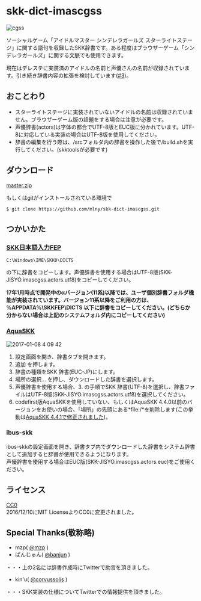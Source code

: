 # skk-dict-imascgss

![cgss](https://cloud.githubusercontent.com/assets/5173607/21075603/97e3999e-bf59-11e6-9db2-f3816c3b898f.png)

ソーシャルゲーム「アイドルマスター シンデレラガールズ スターライトステージ」に関する語句を収録したSKK辞書です。ある程度はブラウザーゲーム「シンデレラガールズ」に関する文脈でも使用できます。

現在はデレステに実装済のアイドルの名前と声優さんの名前が収録されています。引き続き辞書内容の拡張を検討しています([#3](https://github.com/mlny/skk-dict-imascgss/issues/3))。  

## おことわり
* スターライトステージに実装されていないアイドルの名前は収録されていません。ブラウザーゲーム版の話題をする場合は注意が必要です。
* 声優辞書(actors)は字体の都合でUTF-8版とEUC版に分かれています。UTF-8に対応している実装の場合はUTF-8版を使用してください。
* 辞書の編集を行う際は、/srcフォルダ内の辞書を操作した後で/build.shを実行してください。(skktoolsが必要です)

## ダウンロード

[master.zip](https://github.com/mlny/skk-dict-imascgss/archive/master.zip)

もしくはgitがインストールされている環境で

```
$ git clone https://github.com/mlny/skk-dict-imascgss.git
```

## つかいかた

### [SKK日本語入力FEP](http://coexe.web.fc2.com/programs.html)

```
C:\Windows\IME\SKK0\DICTS
```
の下に辞書をコピーします。声優辞書を使用する場合はUTF-8版(SKK-JISYO.imascgss.actors.utf8)をコピーしてください。

**17年1月時点で開発中のαバージョン(11系)以降では、ユーザ個別辞書フォルダ機能が実装されています。バージョン11系以降をご利用の方は、 %APPDATA%\SKKFEP\DICTS 以下に辞書をコピーしてください。(どちらか分からない場合は上記のシステムフォルダ内にコピーしてください)**

### [AquaSKK](https://github.com/codefirst/aquaskk)

![2017-01-08 4 09 42](https://cloud.githubusercontent.com/assets/5173607/21744443/28e1fc28-d559-11e6-92cc-8a173416bdf0.png)

1. 設定画面を開き、辞書タブを開きます。
2. 追加 を押します。
3. 辞書の種類をSKK 辞書(EUC-JP)にします。
4. 場所の選択... を押し、ダウンロードした辞書を選択します。
5. 声優辞書を使用する場合、3. の手順でSKK 辞書(UTF-8)を選択し、辞書ファイルはUTF-8版(SKK-JISYO.imascgss.actors.utf8)を選択してください。
6. codefirst版AquaSKKを使用していない、もしくはAquaSKK 4.4.0以前のバージョンをお使いの場合、「場所」の先頭にある*file:/*を削除します(この挙動は[AquaSKK 4.4.1で修正されました](https://github.com/codefirst/aquaskk/issues/55))。

### ibus-skk

ibus-skkの設定画面を開き、辞書タブ内でダウンロードした辞書をシステム辞書として追加すると辞書が使用できるようになります。  
声優辞書を使用する場合はEUC版(SKK-JISYO.imascgss.actors.euc)をご使用ください。

## ライセンス

[CC0](https://creativecommons.org/publicdomain/zero/1.0/deed)  
2016/12/10にMIT LicenseよりCC0に変更されました。

## Special Thanks(敬称略)

* mzp( [@mzp](https://twitter.com/mzp) )
* ばんじゅん( [@banjun](https://twitter.com/banjun) )

・・・上の2名には辞書作成時にTwitterで助言を頂きました。

* kin'u( [@corvussolis](https://twitter.com/corvussolis) )

・・・SKK実装の仕様についてTwitterでの情報提供を頂きました。
